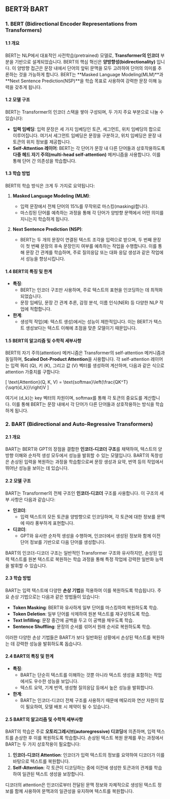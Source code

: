 ## BERT와 BART

### 1. BERT (Bidirectional Encoder Representations from Transformers)

#### 1.1 개요
BERT는 NLP에서 대표적인 사전학습(pretrained) 모델로, **Transformer의 인코더** 부분을 기반으로 설계되었습니다. BERT의 핵심 혁신은 **양방향성(bidirectionality)** 입니다. 이 양방향 접근은 문장 내에서 단어의 앞뒤 문맥을 모두 고려하여 단어의 의미를 추론하는 것을 가능하게 합니다. BERT는 **Masked Language Modeling(MLM)**과 **Next Sentence Prediction(NSP)**을 학습 목표로 사용하여 강력한 문장 이해 능력을 갖추게 됩니다.

#### 1.2 모델 구조
BERT는 Transformer의 인코더 스택을 쌓아 구성되며, 두 가지 주요 부분으로 나눌 수 있습니다:
- **입력 임베딩**: 입력 문장은 세 가지 임베딩인 토큰, 세그먼트, 위치 임베딩의 합으로 이루어집니다. 여기서 세그먼트 임베딩은 문장을 구분하고, 위치 임베딩은 문장 내 토큰의 위치 정보를 제공합니다.
- **Self-Attention 레이어**: BERT는 각 단어가 문장 내 다른 단어들과 상호작용하도록 **다중 헤드 자기 주의(multi-head self-attention)** 메커니즘을 사용합니다. 이를 통해 단어 간 의존성을 학습합니다.

#### 1.3 학습 방법
BERT의 학습 방식은 크게 두 가지로 요약됩니다:

1. **Masked Language Modeling (MLM)**:
   - 입력 문장에서 전체 단어의 15%를 무작위로 마스킹(masking)합니다.
   - 마스킹된 단어를 예측하는 과정을 통해 각 단어가 양방향 문맥에서 어떤 의미를 지니는지 학습하게 됩니다.
   
2. **Next Sentence Prediction (NSP)**:
   - BERT는 두 개의 문장이 연결된 텍스트 조각을 입력으로 받으며, 두 번째 문장이 첫 번째 문장의 후속 문장인지 여부를 예측하는 작업을 수행합니다. 이를 통해 문장 간 관계를 학습하며, 주로 질의응답 또는 대화 응답 생성과 같은 작업에서 성능을 향상시킵니다.

#### 1.4 BERT의 특징 및 한계
- **특징**:
  - BERT는 인코더 구조만 사용하며, 주로 텍스트의 표현을 인코딩하는 데 최적화되었습니다.
  - 문장 임베딩, 문장 간 관계 추론, 감정 분석, 이름 인식(NER) 등 다양한 NLP 작업에 적합합니다.
- **한계**:
  - 생성적 작업(예: 텍스트 생성)에서는 성능이 제한적입니다. 이는 BERT가 텍스트 생성보다는 텍스트 이해에 초점을 맞춘 모델이기 때문입니다.

#### 1.5 BERT의 알고리즘 및 수학적 세부사항
BERT의 자기 주의(attention) 메커니즘은 Transformer의 self-attention 메커니즘과 동일하며, **Scaled Dot-Product Attention**을 사용합니다. 각 self-attention 레이어는 입력 쿼리 \(Q\), 키 \(K\), 그리고 값 \(V\) 벡터를 생성하여 계산하며, 다음과 같은 식으로 attention 가중치를 구합니다:

\[
\text{Attention}(Q, K, V) = \text{softmax}\left(\frac{QK^T}{\sqrt{d_k}}\right)V
\]

여기서 \(d_k\)는 key 벡터의 차원이며, softmax를 통해 각 토큰의 중요도를 계산합니다. 이를 통해 BERT는 문장 내에서 각 단어가 다른 단어들과 상호작용하는 방식을 학습하게 됩니다.

### 2. BART (Bidirectional and Auto-Regressive Transformers)

#### 2.1 개요
BART는 BERT와 GPT의 장점을 결합한 **인코더-디코더 구조**를 채택하여, 텍스트의 양방향 이해와 순차적 생성 모두에서 성능을 발휘할 수 있는 모델입니다. BART의 독창성은 손상된 입력을 복원하는 과정을 학습함으로써 문장 생성과 요약, 번역 등의 작업에서 뛰어난 성능을 보이는 데 있습니다.

#### 2.2 모델 구조
BART는 Transformer의 전체 구조인 **인코더-디코더** 구조를 사용합니다. 이 구조의 세부 사항은 다음과 같습니다:

- **인코더**:
  - 입력 텍스트의 모든 토큰을 양방향으로 인코딩하며, 각 토큰에 대한 정보를 문맥에 따라 풍부하게 표현합니다.
- **디코더**:
  - GPT와 유사한 순차적 생성을 수행하며, 인코더에서 생성된 정보와 함께 이전 단어 정보를 기반으로 다음 단어를 생성합니다.
  
BART의 인코더-디코더 구조는 일반적인 Transformer 구조와 유사하지만, 손상된 입력 텍스트를 원본 텍스트로 복원하는 학습 과정을 통해 특정 작업에 강력한 일반화 능력을 발휘할 수 있습니다.

#### 2.3 학습 방법
BART는 입력 텍스트에 다양한 **손상 기법**을 적용하여 이를 복원하도록 학습됩니다. 주요 손상 기법으로는 다음과 같은 방법들이 있습니다:
- **Token Masking**: BERT와 유사하게 일부 단어를 마스킹하여 복원하도록 학습.
- **Token Deletion**: 일부 단어를 삭제하여 원본 텍스트를 재구성하도록 학습.
- **Text Infilling**: 문장 중간에 공백을 두고 이 공백을 채우도록 학습.
- **Sentence Shuffling**: 문장의 순서를 섞어서 원래 순서로 복원하도록 학습.

이러한 다양한 손상 기법들은 BART가 보다 일반화된 상황에서 손상된 텍스트를 복원하는 데 강력한 성능을 발휘하도록 돕습니다.

#### 2.4 BART의 특징 및 한계
- **특징**:
  - BART는 단순히 텍스트를 이해하는 것뿐 아니라 텍스트 생성을 포함하는 작업에서도 우수한 성능을 보입니다.
  - 텍스트 요약, 기계 번역, 생성형 질의응답 등에서 높은 성능을 발휘합니다.
- **한계**:
  - BART는 인코더-디코더 전체 구조를 사용하기 때문에 메모리와 연산 자원이 많이 필요하여, 모델 배포 시 제약이 될 수 있습니다.

#### 2.5 BART의 알고리즘 및 수학적 세부사항
BART의 학습은 주로 **오토리그레시브(autoregressive) 디코딩**에 의존하며, 입력 텍스트를 손상한 후 이를 복원하도록 학습합니다. 손상된 텍스트 복원 문제를 푸는 과정에서 BART는 두 가지 상호작용이 필요합니다:
1. **인코더-디코더 Attention**: 인코더가 입력 텍스트의 정보를 요약하여 디코더가 이를 바탕으로 텍스트를 복원합니다.
2. **Self-Attention**: 각 토큰이 디코딩하는 중에 이전에 생성한 토큰과의 관계를 학습하여 일관된 텍스트 생성을 보장합니다.

디코더의 attention은 인코더로부터 전달된 문맥 정보와 자체적으로 생성된 텍스트 정보를 함께 사용하여 문맥과의 일관성을 유지하며 텍스트를 복원합니다.
